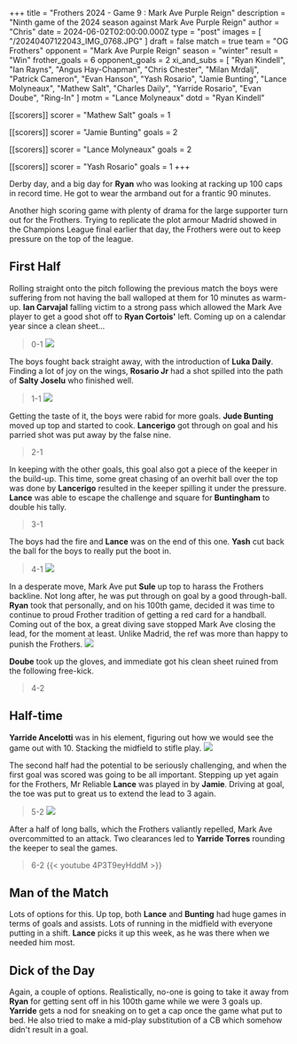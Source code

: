 +++
title = "Frothers 2024 - Game 9 : Mark Ave Purple Reign"
description = "Ninth game of the 2024 season against Mark Ave Purple Reign"
author = "Chris"
date = 2024-06-02T02:00:00.000Z
type = "post"
images = [ "/20240407122043_IMG_0768.JPG" ]
draft = false
match = true
team = "OG Frothers"
opponent = "Mark Ave Purple Reign"
season = "winter"
result = "Win"
frother_goals = 6
opponent_goals = 2
xi_and_subs = [
  "Ryan Kindell",
  "Ian Rayns",
  "Angus Hay-Chapman",
  "Chris Chester",
  "Milan Mrdalj",
  "Patrick Cameron",
  "Evan Hanson",
  "Yash Rosario",
  "Jamie Bunting",
  "Lance Molyneaux",
  "Mathew Salt",
  "Charles Daily",
  "Yarride Rosario",
  "Evan Doube",
  "Ring-In"
]
motm = "Lance Molyneaux"
dotd = "Ryan Kindell"

[[scorers]]
scorer = "Mathew Salt"
goals = 1

[[scorers]]
scorer = "Jamie Bunting"
goals = 2

[[scorers]]
scorer = "Lance Molyneaux"
goals = 2

[[scorers]]
scorer = "Yash Rosario"
goals = 1
+++

Derby day, and a big day for **Ryan** who was looking at racking up 100 caps in record time. He got to wear the armband out for a frantic 90 minutes.

Another high scoring game with plenty of drama for the large supporter turn out for the Frothers. Trying to replicate the plot armour Madrid showed in the Champions League final earlier that day, the Frothers were out to keep pressure on the top of the league.

## First Half

Rolling straight onto the pitch following the previous match the boys were suffering from not having the ball walloped at them for 10 minutes as warm-up. **Ian Carvajal** falling victim to a strong pass which allowed the Mark Ave player to get a good shot off to **Ryan Cortois'** left. Coming up on a calendar year since a clean sheet...

> 0-1
> ![](https://media.giphy.com/media/cX8mlpd3lvkcg/giphy.gif?cid=790b76118n460ekw0d6sp2baewdscyg5rgoaidxizkec5u20\&ep=v1_gifs_search\&rid=giphy.gif\&ct=g)

The boys fought back straight away, with the introduction of **Luka Daily**. Finding a lot of joy on the wings, **Rosario Jr** had a shot spilled into the path of **Salty Joselu** who finished well.

> 1-1
> ![](https://media.giphy.com/media/BZZreqqXzjqYbn1fve/giphy.gif?cid=790b76110oxe965dzn2r3dyo5njlfmgbncaghekxxaklkvew\&ep=v1_gifs_search\&rid=giphy.gif\&ct=g)

Getting the taste of it, the boys were rabid for more goals. **Jude Bunting** moved up top and started to cook. **Lancerigo** got through on goal and his parried shot was put away by the false nine.

> 2-1

In keeping with the other goals, this goal also got a piece of the keeper in the build-up. This time, some great chasing of an overhit ball over the top was done by **Lancerigo** resulted in the keeper spilling it under the pressure. **Lance** was able to escape the challenge and square for **Buntingham** to double his tally.

> 3-1

The boys had the fire and **Lance** was on the end of this one. **Yash** cut back the ball for the boys to really put the boot in.

> 4-1
> ![](https://media.giphy.com/media/l2YWFa6eZTpSA3P8s/giphy.gif?cid=790b7611ps2n5wifle2brmzy439v2pnnvlwnfxw9kf6gi36e\&ep=v1_gifs_search\&rid=giphy.gif\&ct=g)

In a desperate move, Mark Ave put **Sule** up top to harass the Frothers backline. Not long after, he was put through on goal by a good through-ball. **Ryan** took that personally, and on his 100th game, decided it was time to continue to proud Frother tradition of getting a red card for a handball. Coming out of the box, a great diving save stopped Mark Ave closing the lead, for the moment at least. Unlike Madrid, the ref was more than happy to punish the Frothers.
![](https://media.giphy.com/media/94V2dcJFe9eZSykJdp/giphy.gif?cid=790b76119cdej8y3jvtx7e9bf91cr1g3ie8tdzexjs2ej9da\&ep=v1_gifs_search\&rid=giphy.gif\&ct=g)

**Doube** took up the gloves, and immediate got his clean sheet ruined from the following free-kick.

> 4-2

## Half-time

**Yarride Ancelotti** was in his element, figuring out how we would see the game out with 10. Stacking the midfield to stifle play.
![](https://media.giphy.com/media/febzgZfQrdU2ahhyeT/giphy.gif?cid=790b7611jm05a5uo55xkyoaekba3thoxebjmabaz3nakd6bm\&ep=v1_gifs_search\&rid=giphy.gif\&ct=g)

The second half had the potential to be seriously challenging, and when the first goal was scored was going to be all important. Stepping up yet again for the Frothers, Mr Reliable **Lance** was played in by **Jamie**. Driving at goal, the toe was put to great us to extend the lead to 3 again.

> 5-2
> ![](https://media.giphy.com/media/RHIqxkQORgZK52aPyg/giphy.gif?cid=ecf05e47xkdf18jhubzm06sivlhtoy4p6btpmyotnpiouay5\&ep=v1_gifs_search\&rid=giphy.gif\&ct=g)

After a half of long balls, which the Frothers valiantly repelled, Mark Ave overcommitted to an attack. Two clearances led to **Yarride Torres** rounding the keeper to seal the games.

> 6-2
> {{\< youtube 4P3T9eyHddM >}}

## Man of the Match

Lots of options for this. Up top, both **Lance** and **Bunting** had huge games in terms of goals and assists. Lots of running in the midfield with everyone putting in a shift. **Lance** picks it up this week, as he was there when we needed him most.

## Dick of the Day

Again, a couple of options. Realistically, no-one is going to take it away from **Ryan** for getting sent off in his 100th game while we were 3 goals up. **Yarride** gets a nod for sneaking on to get a cap once the game what put to bed. He also tried to make a mid-play substitution of a CB which somehow didn't result in a goal.
